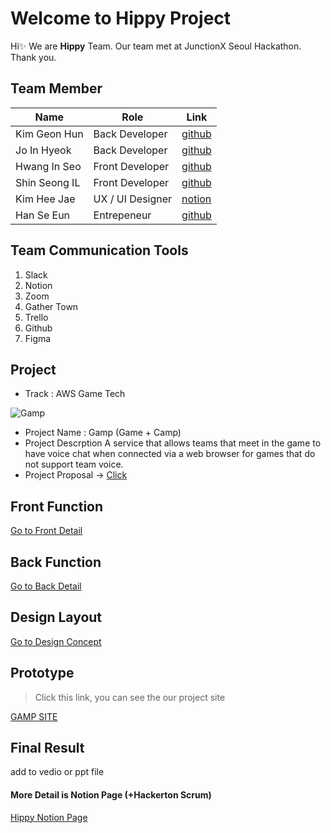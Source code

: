 # Welcome to Hippy Project
Hi✨ We are **Hippy** Team.
Our team met at JunctionX Seoul Hackathon.
Thank you. 

## Team Member
| Name | Role	| Link |
|-----|-----|-----|
| Kim Geon Hun | Back Developer | [github](https://github.com/DNATUNA)
| Jo In Hyeok | Back Developer  | [github](https://github.com/InHyeok-J)
| Hwang In Seo | Front Developer | [github](https://github.com/sjsjsj1246)
| Shin Seong IL | Front Developer | [github](https://github.com/Seongil-Shin)
| Kim Hee Jae | UX / UI Designer | [notion](https://www.notion.so/Hi-I-m-Heejae-a-UX-UI-designer-abf2b44169db4877bb2ed52c10f9075b)
| Han Se Eun | Entrepeneur | [github](https://github.com/seeys)

## Team Communication Tools
1. Slack
2. Notion
3. Zoom
4. Gather Town
5. Trello
6. Github
7. Figma
## Project
+ Track : AWS Game Tech

![Gamp](https://s3.us-west-2.amazonaws.com/secure.notion-static.com/091a03ed-9a52-4855-b6b3-1ec19a717a99/Group_213.png?X-Amz-Algorithm=AWS4-HMAC-SHA256&X-Amz-Credential=AKIAT73L2G45O3KS52Y5%2F20210522%2Fus-west-2%2Fs3%2Faws4_request&X-Amz-Date=20210522T225212Z&X-Amz-Expires=86400&X-Amz-Signature=b65cb91c7e10d1a3189f06423064d9fd6e3f694c2a4192cf297874a99d8b7e79&X-Amz-SignedHeaders=host&response-content-disposition=filename%20%3D%22Group_213.png%22)
+ Project Name : Gamp (Game + Camp)
+ Project Descrption 
	A service that allows teams that meet in the game to have voice chat when connected via a web browser for games that do not support team voice.
+ Project Proposal -> [Click](https://www.notion.so/What-is-Gamp-02d543129a5d4e78aac151881b7343e8)
## Front Function
[Go to Front Detail](./Front.md)
## Back Function
[Go to Back Detail](./Back.md)
## Design Layout
[Go to Design Concept](./Design.md)
## Prototype
> Click this link, you can see the our project site

[GAMP SITE](https://junction-hippy.github.io/junction_hippy_front/)
## Final Result
add to vedio or ppt file
#### More Detail is Notion Page (+Hackerton Scrum)
[Hippy Notion Page](https://www.notion.so/JunctionX-Seoul-2021-Hackathon-2acaae276eec48ac9419212d41db9a3c)